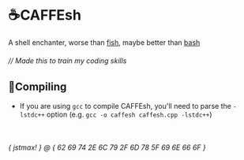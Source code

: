 # ☕CAFFEsh
A shell enchanter, worse than [fish](), maybe better than [bash]()
###### // Made this to train my coding skills

## 📒Compiling
* If you are using `gcc` to compile CAFFEsh, you'll need to parse the `-lstdc++` option (e.g. `gcc -o caffesh caffesh.cpp -lstdc++`)

&nbsp;
###### { jstmax! } @ { 62 69 74 2E 6C 79 2F 6D 78 5F 69 6E 66 6F }
